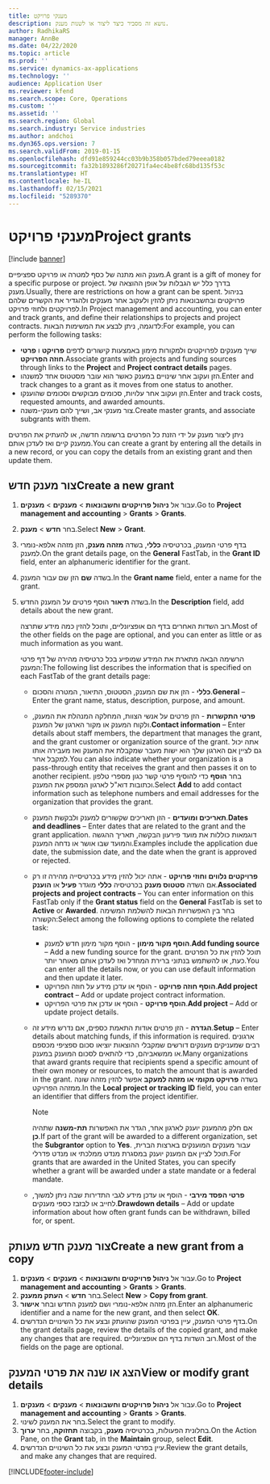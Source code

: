 ```yaml
---
title: מענקי פרויקט
description: נושא זה מסביר כיצד ליצור או לשנות מענק.
author: RadhikaRS
manager: AnnBe
ms.date: 04/22/2020
ms.topic: article
ms.prod: ''
ms.service: dynamics-ax-applications
ms.technology: ''
audience: Application User
ms.reviewer: kfend
ms.search.scope: Core, Operations
ms.custom: ''
ms.assetid: ''
ms.search.region: Global
ms.search.industry: Service industries
ms.author: andchoi
ms.dyn365.ops.version: 7
ms.search.validFrom: 2019-01-15
ms.openlocfilehash: dfd91e859244cc03b9b358b057bded79eeea0182
ms.sourcegitcommit: fa32b1893286f20271fa4ec4be8fc68bd135f53c
ms.translationtype: HT
ms.contentlocale: he-IL
ms.lasthandoff: 02/15/2021
ms.locfileid: "5289370"
---
```

# <a name="project-grants"></a><span data-ttu-id="a8e6d-103">מענקי פרויקט</span><span class="sxs-lookup"><span data-stu-id="a8e6d-103">Project grants</span></span>

[!include [banner](../includes/banner.md)]

<span data-ttu-id="a8e6d-104">מענק הוא מתנה של כסף למטרה או פרויקט ספציפיים.</span><span class="sxs-lookup"><span data-stu-id="a8e6d-104">A grant is a gift of money for a specific purpose or project.</span></span> <span data-ttu-id="a8e6d-105">בדרך כלל יש הגבלות על אופן ההוצאה של מענק.</span><span class="sxs-lookup"><span data-stu-id="a8e6d-105">Usually, there are restrictions on how a grant can be spent.</span></span> <span data-ttu-id="a8e6d-106">בניהול פרויקטים ובחשבונאות ניתן להזין ולעקוב אחר מענקים ולהגדיר את הקשרים שלהם לפרויקטים ולחוזי פרויקט.</span><span class="sxs-lookup"><span data-stu-id="a8e6d-106">In Project management and accounting, you can enter and track grants, and define their relationships to projects and project contracts.</span></span> <span data-ttu-id="a8e6d-107">לדוגמה, ניתן לבצע את המשימות הבאות:</span><span class="sxs-lookup"><span data-stu-id="a8e6d-107">For example, you can perform the following tasks:</span></span>

- <span data-ttu-id="a8e6d-108">שייך מענקים לפרויקטים ולמקורות מימון באמצעות קישורים לדפים **פרויקט** ו **פרטי חוזה הפרויקט**.</span><span class="sxs-lookup"><span data-stu-id="a8e6d-108">Associate grants with projects and funding sources through links to the **Project** and **Project contract details** pages.</span></span>
- <span data-ttu-id="a8e6d-109">הזן ועקוב אחר שינויים במענק כאשר הוא עובר מסטטוס אחד למשנהו.</span><span class="sxs-lookup"><span data-stu-id="a8e6d-109">Enter and track changes to a grant as it moves from one status to another.</span></span>
- <span data-ttu-id="a8e6d-110">הזן ועקוב אחר עלויות, סכומים מבוקשים וסכומים שהוענקו.</span><span class="sxs-lookup"><span data-stu-id="a8e6d-110">Enter and track costs, requested amounts, and awarded amounts.</span></span>
- <span data-ttu-id="a8e6d-111">צור מענקי אב, ושייך להם מענקי-משנה.</span><span class="sxs-lookup"><span data-stu-id="a8e6d-111">Create master grants, and associate subgrants with them.</span></span>

<span data-ttu-id="a8e6d-112">ניתן ליצור מענק על ידי הזנת כל הפרטים ברשומה חדשה, או להעתיק את הפרטים ממענק קיים ואז לעדכן אותם.</span><span class="sxs-lookup"><span data-stu-id="a8e6d-112">You can create a grant by entering all the details in a new record, or you can copy the details from an existing grant and then update them.</span></span>

## <a name="create-a-new-grant"></a><span data-ttu-id="a8e6d-113">צור מענק חדש</span><span class="sxs-lookup"><span data-stu-id="a8e6d-113">Create a new grant</span></span>

1. <span data-ttu-id="a8e6d-114">עבור אל **ניהול פרויקטים וחשבונאות** \> **מענקים** \> **מענקים**.</span><span class="sxs-lookup"><span data-stu-id="a8e6d-114">Go to **Project management and accounting** \> **Grants** \> **Grants**.</span></span>
2. <span data-ttu-id="a8e6d-115">בחר **חדש** \> **מענק**.</span><span class="sxs-lookup"><span data-stu-id="a8e6d-115">Select **New** \> **Grant**.</span></span>
3. <span data-ttu-id="a8e6d-116">בדף פרטי המענק, בכרטיסיה **כללי**, בשדה **מזהה מענק**, הזן מזהה אלפא-נומרי למענק.</span><span class="sxs-lookup"><span data-stu-id="a8e6d-116">On the grant details page, on the **General** FastTab, in the **Grant ID** field, enter an alphanumeric identifier for the grant.</span></span>
4. <span data-ttu-id="a8e6d-117">בשדה **שם** הזן שם עבור המענק.</span><span class="sxs-lookup"><span data-stu-id="a8e6d-117">In the **Grant name** field, enter a name for the grant.</span></span>
5. <span data-ttu-id="a8e6d-118">בשדה **תיאור** הוסף פרטים על המענק החדש.</span><span class="sxs-lookup"><span data-stu-id="a8e6d-118">In the **Description** field, add details about the new grant.</span></span>

    <span data-ttu-id="a8e6d-119">רוב השדות האחרים בדף הם אופציונליים, ותוכל להזין כמה מידע שתרצה.</span><span class="sxs-lookup"><span data-stu-id="a8e6d-119">Most of the other fields on the page are optional, and you can enter as little or as much information as you want.</span></span>

    <span data-ttu-id="a8e6d-120">הרשימה הבאה מתארת את המידע שמופיע בכל כרטיסיה מהירה של דף פרטי המענק:</span><span class="sxs-lookup"><span data-stu-id="a8e6d-120">The following list describes the information that is specified on each FastTab of the grant details page:</span></span>

    - <span data-ttu-id="a8e6d-121">**כללי** - הזן את שם המענק, הסטטוס, התיאור, המטרה והסכום.</span><span class="sxs-lookup"><span data-stu-id="a8e6d-121">**General** – Enter the grant name, status, description, purpose, and amount.</span></span>
    - <span data-ttu-id="a8e6d-122">**פרטי התקשרות** - הזן פרטים על אנשי הצוות, המחלקה המנהלת את המענק, ולקוח המענק או מקור הארגון של המענק.</span><span class="sxs-lookup"><span data-stu-id="a8e6d-122">**Contact information** – Enter details about staff members, the department that manages the grant, and the grant customer or organization source of the grant.</span></span> <span data-ttu-id="a8e6d-123">אתה יכול גם לציין אם הארגון שלך הוא ישות מעבר שמקבלת את המענק ואז מעבירה אותו למקבל אחר.</span><span class="sxs-lookup"><span data-stu-id="a8e6d-123">You can also indicate whether your organization is a pass-through entity that receives the grant and then passes it on to another recipient.</span></span> <span data-ttu-id="a8e6d-124">בחר **הוסף** כדי להוסיף פרטי קשר כגון מספרי טלפון וכתובות דוא"ל לארגון המספק את המענק.</span><span class="sxs-lookup"><span data-stu-id="a8e6d-124">Select **Add** to add contact information such as telephone numbers and email addresses for the organization that provides the grant.</span></span>
    - <span data-ttu-id="a8e6d-125">**תאריכים ומועדים** - הזן תאריכים שקשורים למענק ולבקשת המענק.</span><span class="sxs-lookup"><span data-stu-id="a8e6d-125">**Dates and deadlines** – Enter dates that are related to the grant and the grant application.</span></span> <span data-ttu-id="a8e6d-126">דוגמאות כוללות את מועד פירעון הבקשה, תאריך ההגשה והמועד שבו אושר או נדחה המענק.</span><span class="sxs-lookup"><span data-stu-id="a8e6d-126">Examples include the application due date, the submission date, and the date when the grant is approved or rejected.</span></span>
    - <span data-ttu-id="a8e6d-127">**פרויקטים נלווים וחוזי פרויקט** - אתה יכול להזין מידע בכרטיסייה מהירה זו רק אם השדה **סטטוס מענק** בכרטיסיה **כללי** מוגדר **פעיל** או **הוענק**.</span><span class="sxs-lookup"><span data-stu-id="a8e6d-127">**Associated projects and project contracts** – You can enter information on this FastTab only if the **Grant status** field on the **General** FastTab is set to **Active** or **Awarded**.</span></span> <span data-ttu-id="a8e6d-128">בחר בין האפשרויות הבאות להשלמת המשימה הקשורה:</span><span class="sxs-lookup"><span data-stu-id="a8e6d-128">Select among the following options to complete the related task:</span></span>

        - <span data-ttu-id="a8e6d-129">**הוסף מקור מימון** - הוסף מקור מימון חדש למענק.</span><span class="sxs-lookup"><span data-stu-id="a8e6d-129">**Add funding source** – Add a new funding source for the grant.</span></span> <span data-ttu-id="a8e6d-130">תוכל להזין את כל הפרטים כעת, או להשתמש בנתוני ברירת המחדל ואז לעדכן אותם מאוחר יותר.</span><span class="sxs-lookup"><span data-stu-id="a8e6d-130">You can enter all the details now, or you can use default information and then update it later.</span></span>
        - <span data-ttu-id="a8e6d-131">**הוסף חוזה פרויקט** - הוסף או עדכן מידע על חוזה הפרויקט.</span><span class="sxs-lookup"><span data-stu-id="a8e6d-131">**Add project contract** – Add or update project contract information.</span></span>
        - <span data-ttu-id="a8e6d-132">**הוסף פרויקט** - הוסף או עדכן את פרטי הפרויקט.</span><span class="sxs-lookup"><span data-stu-id="a8e6d-132">**Add project** – Add or update project details.</span></span>

    - <span data-ttu-id="a8e6d-133">**הגדרה** - הזן פרטים אודות התאמת כספים, אם נדרש מידע זה.</span><span class="sxs-lookup"><span data-stu-id="a8e6d-133">**Setup** – Enter details about matching funds, if this information is required.</span></span> <span data-ttu-id="a8e6d-134">ארגונים רבים שמעניקים מענקים דורשים שמקבלי ההוצאות יוציאו סכום ספציפי מכספם או ממשאביהם, כדי להתאים לסכום המוענק במענק.</span><span class="sxs-lookup"><span data-stu-id="a8e6d-134">Many organizations that award grants require that recipients spend a specific amount of their own money or resources, to match the amount that is awarded in the grant.</span></span> <span data-ttu-id="a8e6d-135">בשדה **פרויקט מקומי או מזהה למעקב** אפשר להזין מזהה שונה ממזהה הפרויקט.</span><span class="sxs-lookup"><span data-stu-id="a8e6d-135">In the **Local project or tracking ID** field, you can enter an identifier that differs from the project identifier.</span></span>

        > [!NOTE]
        > <span data-ttu-id="a8e6d-136">אם חלק מהמענק יוענק לארגון אחר, הגדר את האפשרות **תת-משנה** שתהיה **כן**.</span><span class="sxs-lookup"><span data-stu-id="a8e6d-136">If part of the grant will be awarded to a different organization, set the **Subgrantor** option to **Yes**.</span></span> <span data-ttu-id="a8e6d-137">עבור מענקים המוענקים בארצות הברית, תוכל לציין אם המענק יוענק במסגרת מנדט ממלכתי או מנדט פדרלי.</span><span class="sxs-lookup"><span data-stu-id="a8e6d-137">For grants that are awarded in the United States, you can specify whether a grant will be awarded under a state mandate or a federal mandate.</span></span>

    - <span data-ttu-id="a8e6d-138">**פרטי הפסד מירבי** - הוסף או עדכן מידע לגבי התדירות שבה ניתן למשוך, לחייב או לבזבז כספי מענקים.</span><span class="sxs-lookup"><span data-stu-id="a8e6d-138">**Drawdown details** – Add or update information about how often grant funds can be withdrawn, billed for, or spent.</span></span>

## <a name="create-a-new-grant-from-a-copy"></a><span data-ttu-id="a8e6d-139">צור מענק חדש מעותק</span><span class="sxs-lookup"><span data-stu-id="a8e6d-139">Create a new grant from a copy</span></span>

1. <span data-ttu-id="a8e6d-140">עבור אל **ניהול פרויקטים וחשבונאות** \> **מענקים** \> **מענקים**.</span><span class="sxs-lookup"><span data-stu-id="a8e6d-140">Go to **Project management and accounting** \> **Grants** \> **Grants**.</span></span>
2. <span data-ttu-id="a8e6d-141">בחר **חדש** \> **העתק ממענק**.</span><span class="sxs-lookup"><span data-stu-id="a8e6d-141">Select **New** \> **Copy from grant**.</span></span>
3. <span data-ttu-id="a8e6d-142">הזן מזהה אלפא-נומרי ושם למענק החדש ובחר **אישור**.</span><span class="sxs-lookup"><span data-stu-id="a8e6d-142">Enter an alphanumeric identifier and a name for the new grant, and then select **OK**.</span></span>
4. <span data-ttu-id="a8e6d-143">בדף פרטי המענק, עיין בפרטי המענק שהועתק ובצע את כל השינויים הנדרשים.</span><span class="sxs-lookup"><span data-stu-id="a8e6d-143">On the grant details page, review the details of the copied grant, and make any changes that are required.</span></span> <span data-ttu-id="a8e6d-144">רוב השדות בדף הם אופציונליים.</span><span class="sxs-lookup"><span data-stu-id="a8e6d-144">Most of the fields on the page are optional.</span></span>

## <a name="view-or-modify-grant-details"></a><span data-ttu-id="a8e6d-145">הצג או שנה את פרטי המענק</span><span class="sxs-lookup"><span data-stu-id="a8e6d-145">View or modify grant details</span></span>

1. <span data-ttu-id="a8e6d-146">עבור אל **ניהול פרויקטים וחשבונאות** \> **מענקים** \> **מענקים**.</span><span class="sxs-lookup"><span data-stu-id="a8e6d-146">Go to **Project management and accounting** \> **Grants** \> **Grants**.</span></span>
2. <span data-ttu-id="a8e6d-147">בחר את המענק לשינוי.</span><span class="sxs-lookup"><span data-stu-id="a8e6d-147">Select the grant to modify.</span></span>
3. <span data-ttu-id="a8e6d-148">בחלונית הפעולות, בכרטיסיה **מענק**, בקבוצה **תחזוקה**, בחר **ערוך**.</span><span class="sxs-lookup"><span data-stu-id="a8e6d-148">On the Action Pane, on the **Grant** tab, in the **Maintain** group, select **Edit**.</span></span>
4. <span data-ttu-id="a8e6d-149">עיין בפרטי המענק ובצע את כל השינויים הנדרשים.</span><span class="sxs-lookup"><span data-stu-id="a8e6d-149">Review the grant details, and make any changes that are required.</span></span>


[!INCLUDE[footer-include](../includes/footer-banner.md)]